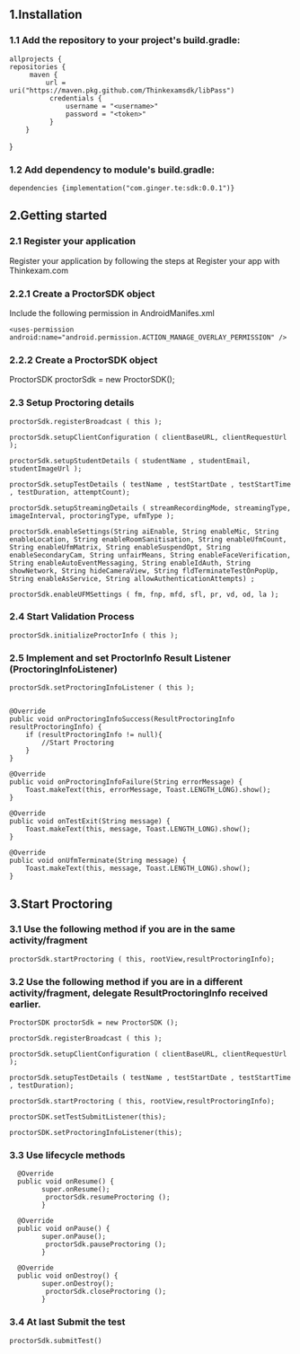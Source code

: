 <!DOCTYPE html>
<html>
<body>

<h2> 1.Installation</h2>
<h3>1.1 Add the repository to your project's build.gradle:</h3>
<p>
    
    allprojects {
    repositories {
         maven {   
             url = uri("https://maven.pkg.github.com/Thinkexamsdk/libPass")
              credentials {
                  username = "<username>"
                  password = "<token>"
              }
        }
  
}</p>

<h3>1.2 Add dependency to module's build.gradle:</h3>
<p>
    
    dependencies {implementation("com.ginger.te:sdk:0.0.1")} 
</p>

<h2> 2.Getting started</h2>
<h3> 2.1 Register your application </h3>
<p>Register your application by following the steps at Register your app with Thinkexam.com
</p>

<h3> 2.2.1 Create a ProctorSDK object </h3>
<p>
    Include the following permission in AndroidManifes.xml
    
    <uses-permission android:name="android.permission.ACTION_MANAGE_OVERLAY_PERMISSION" />      
</p>

  <h3> 2.2.2 Create a ProctorSDK object </h3>
  <p>
    <uses-permission android:name="android.permission.ACTION_MANAGE_OVERLAY_PERMISSION" />      
    ProctorSDK proctorSdk = new ProctorSDK();
</p>

<h3> 2.3 Setup Proctoring details </h3>
<p>           
             
    proctorSdk.registerBroadcast ( this );
    
    proctorSdk.setupClientConfiguration ( clientBaseURL, clientRequestUrl );

    proctorSdk.setupStudentDetails ( studentName , studentEmail, studentImageUrl );
    
    proctorSdk.setupTestDetails ( testName , testStartDate , testStartTime , testDuration, attemptCount);
    
    proctorSdk.setupStreamingDetails ( streamRecordingMode, streamingType, imageInterval, proctoringType, ufmType );
    
    proctorSdk.enableSettings(String aiEnable, String enableMic, String enableLocation, String enableRoomSanitisation, String enableUfmCount, String enableUfmMatrix, String enableSuspendOpt, String enableSecondaryCam, String unfairMeans, String enableFaceVerification, String enableAutoEventMessaging, String enableIdAuth, String showNetwork, String hideCameraView, String fldTerminateTestOnPopUp, String enableAsService, String allowAuthenticationAttempts) ;
    
    proctorSdk.enableUFMSettings ( fm, fnp, mfd, sfl, pr, vd, od, la );
</p>

<h3> 2.4 Start Validation Process </h3>
<p>
    
    proctorSdk.initializeProctorInfo ( this );
</p>

<h3> 2.5 Implement and set ProctorInfo Result Listener (ProctoringInfoListener) </h3>
<p>
    
    proctorSdk.setProctoringInfoListener ( this );
            
             
    @Override
    public void onProctoringInfoSuccess(ResultProctoringInfo resultProctoringInfo) {
        if (resultProctoringInfo != null){
            //Start Proctoring         
        }
    }

    @Override
    public void onProctoringInfoFailure(String errorMessage) {
        Toast.makeText(this, errorMessage, Toast.LENGTH_LONG).show();
    }

    @Override
    public void onTestExit(String message) {
        Toast.makeText(this, message, Toast.LENGTH_LONG).show();
    }

    @Override
    public void onUfmTerminate(String message) {
        Toast.makeText(this, message, Toast.LENGTH_LONG).show();
    }
</p>
<h2> 3.Start Proctoring</h2>
<h3> 3.1 Use the following method if you are in the same activity/fragment </h3>
<p> 
        
    proctorSdk.startProctoring ( this, rootView,resultProctoringInfo);
</p>
<h3> 3.2 Use the following method if you are in a different activity/fragment, delegate ResultProctoringInfo received earlier. </h3>
<p>         
    
    ProctorSDK proctorSdk = new ProctorSDK ();
    
    proctorSdk.registerBroadcast ( this );
    
    proctorSdk.setupClientConfiguration ( clientBaseURL, clientRequestUrl );

    proctorSdk.setupTestDetails ( testName , testStartDate , testStartTime , testDuration);
    
    proctorSdk.startProctoring ( this, rootView,resultProctoringInfo);

    proctorSDK.setTestSubmitListener(this);
    
    proctorSDK.setProctoringInfoListener(this);
</p>
<h3> 3.3 Use lifecycle methods </h3>
<p> 
    
      @Override
      public void onResume() {
            super.onResume();
             proctorSdk.resumeProctoring ();
            }
            
      @Override
      public void onPause() {
            super.onPause();
             proctorSdk.pauseProctoring ();
            }
    
      @Override
      public void onDestroy() {
            super.onDestroy();
             proctorSdk.closeProctoring ();
            }
</p>

<h3> 3.4 At last Submit the test </h3>
<p>
    
    proctorSdk.submitTest()
</p>

</body>
</html>
